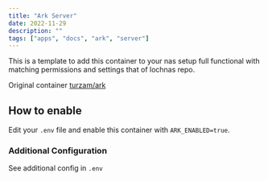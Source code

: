 ```yaml
---
title: "Ark Server"
date: 2022-11-29
description: ""
tags: ["apps", "docs", "ark", "server"]
---
```


This is a template to add this container to your nas setup full functional with matching permissions and settings that of lochnas repo.

Original container [turzam/ark](https://hub.docker.com/r/turzam/ark)

## How to enable

Edit your `.env` file and enable this container with `ARK_ENABLED=true`. 

### Additional Configuration

See additional config in `.env`